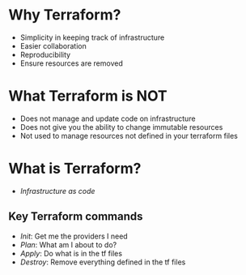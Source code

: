 # Why Terraform?

- Simplicity in keeping track of infrastructure
- Easier collaboration
- Reproducibility
- Ensure resources are removed

# What Terraform is NOT

- Does not manage and update code on infrastructure
- Does not give you the ability to change immutable resources
- Not used to manage resources not defined in your terraform files

# What is Terraform?
- *Infrastructure as code*


## Key Terraform commands
- *Init*: Get me the providers I need
- *Plan*: What am I about to do?
- *Apply*: Do what is in the tf files
- *Destroy*: Remove everything defined in the tf files